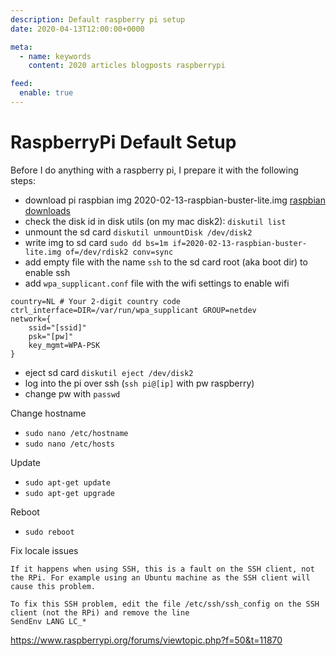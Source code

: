 ```yaml
---
description: Default raspberry pi setup
date: 2020-04-13T12:00:00+0000

meta:
  - name: keywords
    content: 2020 articles blogposts raspberrypi

feed:
  enable: true
---
```


# RaspberryPi Default Setup
Before I do anything with a raspberry pi, I prepare it with the following steps:

- download pi raspbian img 2020-02-13-raspbian-buster-lite.img [raspbian downloads](https://www.raspberrypi.org/downloads/raspbian/)
- check the disk id in disk utils (on my mac disk2): `diskutil list`
- unmount the sd card `diskutil unmountDisk /dev/disk2`
- write img to sd card `sudo dd bs=1m if=2020-02-13-raspbian-buster-lite.img of=/dev/rdisk2 conv=sync`
- add empty file with the name `ssh` to the sd card root (aka boot dir) to enable ssh
- add `wpa_supplicant.conf` file with the wifi settings to enable wifi

```apacheconf
country=NL # Your 2-digit country code
ctrl_interface=DIR=/var/run/wpa_supplicant GROUP=netdev
network={
    ssid="[ssid]"
    psk="[pw]"
    key_mgmt=WPA-PSK
}
```

- eject sd card `diskutil eject /dev/disk2`
- log into the pi over ssh (`ssh pi@[ip]` with pw raspberry)
- change pw with `passwd`

Change hostname
- `sudo nano /etc/hostname`
- `sudo nano /etc/hosts`

Update
- `sudo apt-get update`
- `sudo apt-get upgrade`

Reboot
- `sudo reboot`

Fix locale issues
```
If it happens when using SSH, this is a fault on the SSH client, not the RPi. For example using an Ubuntu machine as the SSH client will cause this problem.

To fix this SSH problem, edit the file /etc/ssh/ssh_config on the SSH client (not the RPi) and remove the line
SendEnv LANG LC_*
```
https://www.raspberrypi.org/forums/viewtopic.php?f=50&t=11870

<disqus />
